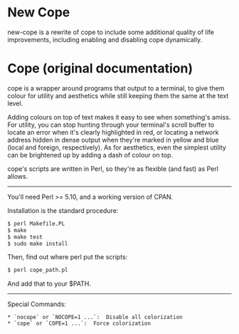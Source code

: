 # New Cope

new-cope is a rewrite of cope to include some additional quality of life 
improvements, including enabling and disabling cope dynamically.

# Cope (original documentation)

cope is a wrapper around programs that output to a terminal, to give
them colour for utility and aesthetics while still keeping them the
same at the text level.

Adding colours on top of text makes it easy to see when something's
amiss. For utility, you can stop hunting through your terminal's
scroll buffer to locate an error when it's clearly highlighted in red,
or locating a network address hidden in dense output when they're
marked in yellow and blue (local and foreign, respectively). As for
aesthetics, even the simplest utility can be brightened up by adding a
dash of colour on top.

cope's scripts are written in Perl, so they're as flexible (and fast)
as Perl allows.

---

You'll need Perl >= 5.10, and a working version of CPAN.

Installation is the standard procedure:

```sh
$ perl Makefile.PL
$ make
$ make test
$ sudo make install
```

Then, find out where perl put the scripts:

```sh
$ perl cope_path.pl
```

And add that to your $PATH.

---

Special Commands:

    * `nocope` or `NOCOPE=1 ...`:  Disable all colorization
    * `cope` or `COPE=1 ...`:  Force colorization
